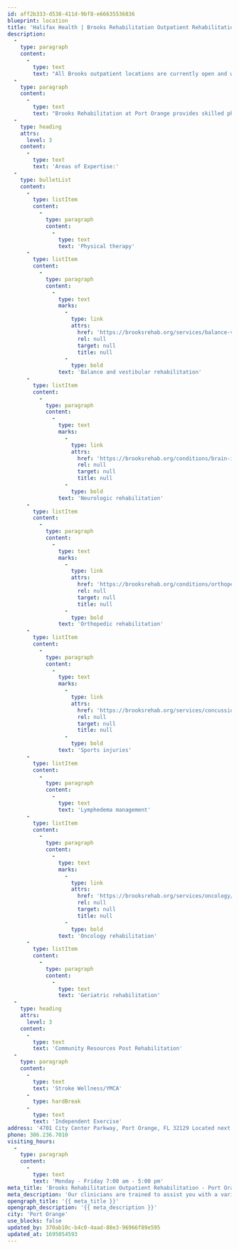 ```yaml
---
id: aff2b333-d538-411d-9bf8-e66635536836
blueprint: location
title: 'Halifax Health | Brooks Rehabilitation Outpatient Rehabilitation – Port Orange'
description:
  -
    type: paragraph
    content:
      -
        type: text
        text: "All Brooks outpatient locations are currently open and we are also accepting telehealth appointments. These visits will take about 20-30 minutes and allow you to virtually see and speak with your therapist to review exercises and other treatments. Please call our Central Intake Unit at (904) 345-7277 (option 3) to schedule your telehealth\_visit."
  -
    type: paragraph
    content:
      -
        type: text
        text: "Brooks Rehabilitation at Port Orange provides skilled physical therapy services to meet your rehabilitation needs. Our clinicians are expertly trained and utilize the latest evidence-based therapy to assist you in reaching your goals and optimal\_outcomes."
  -
    type: heading
    attrs:
      level: 3
    content:
      -
        type: text
        text: 'Areas of Expertise:'
  -
    type: bulletList
    content:
      -
        type: listItem
        content:
          -
            type: paragraph
            content:
              -
                type: text
                text: 'Physical therapy'
      -
        type: listItem
        content:
          -
            type: paragraph
            content:
              -
                type: text
                marks:
                  -
                    type: link
                    attrs:
                      href: 'https://brooksrehab.org/services/balance-vestibular-therapy/'
                      rel: null
                      target: null
                      title: null
                  -
                    type: bold
                text: 'Balance and vestibular rehabilitation'
      -
        type: listItem
        content:
          -
            type: paragraph
            content:
              -
                type: text
                marks:
                  -
                    type: link
                    attrs:
                      href: 'https://brooksrehab.org/conditions/brain-injury/'
                      rel: null
                      target: null
                      title: null
                  -
                    type: bold
                text: 'Neurologic rehabilitation'
      -
        type: listItem
        content:
          -
            type: paragraph
            content:
              -
                type: text
                marks:
                  -
                    type: link
                    attrs:
                      href: 'https://brooksrehab.org/conditions/orthopedics/'
                      rel: null
                      target: null
                      title: null
                  -
                    type: bold
                text: 'Orthopedic rehabilitation'
      -
        type: listItem
        content:
          -
            type: paragraph
            content:
              -
                type: text
                marks:
                  -
                    type: link
                    attrs:
                      href: 'https://brooksrehab.org/services/concussion/'
                      rel: null
                      target: null
                      title: null
                  -
                    type: bold
                text: 'Sports injuries'
      -
        type: listItem
        content:
          -
            type: paragraph
            content:
              -
                type: text
                text: 'Lymphedema management'
      -
        type: listItem
        content:
          -
            type: paragraph
            content:
              -
                type: text
                marks:
                  -
                    type: link
                    attrs:
                      href: 'https://brooksrehab.org/services/oncology/'
                      rel: null
                      target: null
                      title: null
                  -
                    type: bold
                text: 'Oncology rehabilitation'
      -
        type: listItem
        content:
          -
            type: paragraph
            content:
              -
                type: text
                text: 'Geriatric rehabilitation'
  -
    type: heading
    attrs:
      level: 3
    content:
      -
        type: text
        text: 'Community Resources Post Rehabilitation'
  -
    type: paragraph
    content:
      -
        type: text
        text: 'Stroke Wellness/YMCA'
      -
        type: hardBreak
      -
        type: text
        text: 'Independent Exercise'
address: '4701 City Center Parkway, Port Orange, FL 32129 Located next to the Port Orange YMCA'
phone: 386.236.7010
visiting_hours:
  -
    type: paragraph
    content:
      -
        type: text
        text: 'Monday - Friday 7:00 am - 5:00 pm'
meta_title: 'Brooks Rehabilitation Outpatient Rehabilitation - Port Orange'
meta_description: 'Our clinicians are trained to assist you with a variety of conditions from traumatic injuries to post-surgical recovery.'
opengraph_title: '{{ meta_title }}'
opengraph_description: '{{ meta_description }}'
city: 'Port Orange'
use_blocks: false
updated_by: 370ab10c-b4c0-4aad-88e3-96966f89e595
updated_at: 1695054593
---
```

